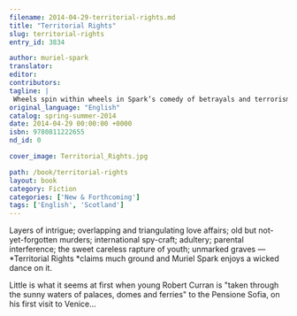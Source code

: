 ```yaml
---
filename: 2014-04-29-territorial-rights.md
title: "Territorial Rights"
slug: territorial-rights
entry_id: 3834

author: muriel-spark
translator: 
editor: 
contributors: 
tagline: |
 Wheels spin within wheels in Spark’s comedy of betrayals and terrorism, set in her beloved Venice
original_language: "English"
catalog: spring-summer-2014
date: 2014-04-29 00:00:00 +0000 
isbn: 9780811222655
nd_id: 0

cover_image: Territorial_Rights.jpg

path: /book/territorial-rights
layout: book
category: Fiction
categories: ['New & Forthcoming']
tags: ['English', 'Scotland']
---
```

Layers of intrigue; overlapping and triangulating love affairs; old but not-yet-forgotten murders; international spy-craft; adultery; parental interference; the sweet careless rapture of youth; unmarked graves — *Territorial Rights *claims much ground and Muriel Spark enjoys a wicked dance on it.

Little is what it seems at first when young Robert Curran is "taken through the sunny waters of palaces, domes and ferries" to the Pensione Sofia, on his first visit to Venice...





